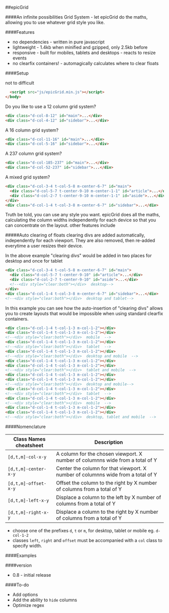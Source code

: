 ##epicGrid

####An infinite possibilities Grid System - let epicGrid do the maths, allowing you to use whatever grid style you like.

####Features 
* no dependencies - written in pure javascript
* lightweight - 1.4kb when minified and gzipped, only 2.5kb before
* responsive - built for mobiles, tablets and desktops - reacts to resize events
* no clearfix containers! - automagically calculates where to clear floats

####Setup

not to difficult

```html
  <script src="js/epicGrid.min.js"></script>
</body>
```

Do you like to use a 12 column grid system?
```html
<div class="d-col-8-12" id="main">...</div>
<div class="d-col-4-12" id="sidebar">...</div>
```
A 16 column grid system?
```html
<div class="d-col-11-16" id="main">...</div>
<div class="d-col-5-16" id="sidebar">...</div>
```
A 237 column grid system?
```html
<div class="d-col-185-237" id="main">...</div>
<div class="d-col-52-237" id="sidebar">...</div>
```
A mixed grid system?
```html
<div class="d-col-3-4 t-col-5-8 m-center-6-7" id="main">
  <div class="d-col-5-7 t-center-9-10 m-center-1-1" id="article">...</div>
  <div class="d-col-2-7 t-center-9-10 m-center-1-1" id="aside">...</div>
</div>
<div class="d-col-1-4 t-col-3-8 m-center-6-7" id="sidebar">...</div>
```
Truth be told, you can use any style you want. epicGrid does all the maths, calculating the column widths independently for each device so that you can concentrate on the layout. other features include

#####Auto clearing of floats
clearing divs are added automatically, independently for each viewport. They are also removed, then re-added everytime a user resizes their device.

In the above example "clearing divs" would be added in two places for desktop and once for tablet

```html
<div class="d-col-3-4 t-col-5-8 m-center-6-7" id="main">
  <div class="d-col-5-7 t-center-9-10" id="article">...</div>
  <div class="d-col-2-7 t-center-9-10" id="aside">...</div>
  <!--<div style="clear:both"></div>  desktop-->
</div>
<div class="d-col-1-4 t-col-3-8 m-center-6-7" id="sidebar">...</div>
<!--<div style="clear:both"></div>  desktop and tablet-->
```

In this example you can see how the auto-insertion of "clearing divs" allows you to create layouts that would be impossible when using standard clearfix containers.

```html
<div class="d-col-1-4 t-col-1-3 m-col-1-2"></div>
<div class="d-col-1-4 t-col-1-3 m-col-1-2"></div>
<!--<div style="clear:both"></div>  mobile  -->
<div class="d-col-1-4 t-col-1-3 m-col-1-2"></div>
<!--<div style="clear:both"></div>  tablet  -->
<div class="d-col-1-4 t-col-1-3 m-col-1-2"></div>
<!--<div style="clear:both"></div>  desktop and mobile  -->
<div class="d-col-1-4 t-col-1-3 m-col-1-2"></div>
<div class="d-col-1-4 t-col-1-3 m-col-1-2"></div>
<!--<div style="clear:both"></div>  tablet and mobile  -->
<div class="d-col-1-4 t-col-1-3 m-col-1-2"></div>
<div class="d-col-1-4 t-col-1-3 m-col-1-2"></div>
<!--<div style="clear:both"></div>  desktop and mobile-->
<div class="d-col-1-4 t-col-1-3 m-col-1-2"></div>
<!--<div style="clear:both"></div>  tablet  -->
<div class="d-col-1-4 t-col-1-3 m-col-1-2"></div>
<!--<div style="clear:both"></div>  mobile  -->
<div class="d-col-1-4 t-col-1-3 m-col-1-2"></div>
<div class="d-col-1-4 t-col-1-3 m-col-1-2"></div>
<!--<div style="clear:both"></div>  desktop, tablet and mobile  -->
```
####Nomenclature

Class Names cheatsheet | Description
-----------------------------|------------
`[d,t,m]-col-x-y`  | A column for the chosen viewport. X number of columnns wide from a total of Y
`[d,t,m]-center-x-y` | Center the column for that viewport. X number of columnns wide from a total of Y
`[d,t,m]-offset-x-y` | Offset the column to the right by X number of columns from a total of Y
`[d,t,m]-left-x-y` | Displace a column to the left by X number of columns from a total of Y
`[d,t,m]-right-x-y` | Displace a column to the right by X number of columns from a total of Y

* choose one of the prefixes `d`, `t` or `m`, for desktop, tablet or mobile eg. `d-col-1-2`
* classes `left`, `right` and `offset` must be accompanied with a `col` class to specify width.

####Examples



####version

* 0.8 - initial release


####To-do

* Add options
* Add the ability to `hide` columns
* Optimize regex

